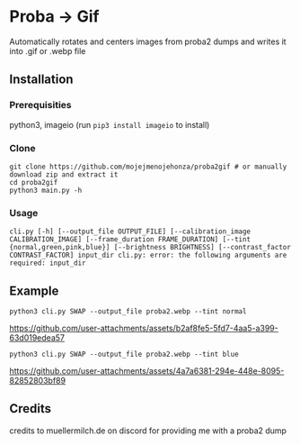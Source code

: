 # Proba -> Gif
Automatically rotates and centers images from proba2 dumps and writes it into .gif or .webp file
## Installation
### Prerequisities
python3, imageio (run `pip3 install imageio` to install)
### Clone
```
git clone https://github.com/mojejmenojehonza/proba2gif # or manually download zip and extract it
cd proba2gif
python3 main.py -h
```
### Usage
`cli.py [-h] [--output_file OUTPUT_FILE] [--calibration_image CALIBRATION_IMAGE] [--frame_duration FRAME_DURATION] [--tint {normal,green,pink,blue}] [--brightness BRIGHTNESS] [--contrast_factor CONTRAST_FACTOR] input_dir
cli.py: error: the following arguments are required: input_dir`
## Example
`python3 cli.py SWAP --output_file proba2.webp --tint normal`

https://github.com/user-attachments/assets/b2af8fe5-5fd7-4aa5-a399-63d019edea57

`python3 cli.py SWAP --output_file proba2.webp --tint blue`

https://github.com/user-attachments/assets/4a7a6381-294e-448e-8095-82852803bf89

## Credits
credits to muellermilch.de on discord for providing me with a proba2 dump
